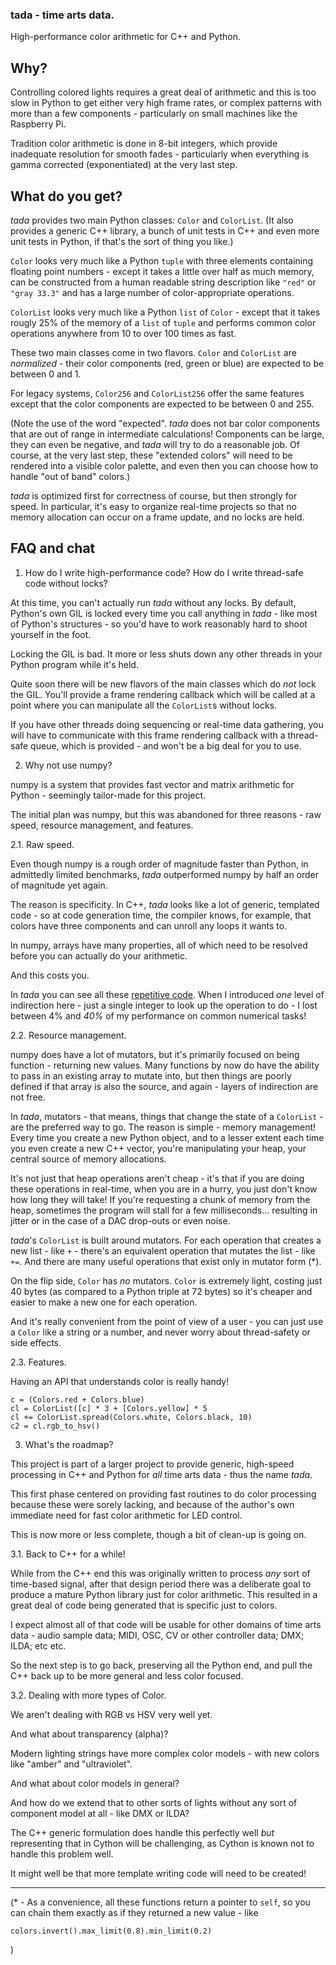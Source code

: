 ### tada - time arts data. ###

High-performance color arithmetic for C++ and Python.


## Why? ##

Controlling colored lights requires a great deal of arithmetic and this is too
slow in Python to get either very high frame rates, or complex patterns with
more than a few components - particularly on small machines like the Raspberry
Pi.

Tradition color arithmetic is done in 8-bit integers, which provide inadequate
resolution for smooth fades - particularly when everything is gamma corrected
(exponentiated) at the very last step.

## What do you get? ##

_tada_ provides two main Python classes: `Color` and `ColorList`. (It also
provides a generic C++ library, a bunch of unit tests in C++ and even more unit
tests in Python, if that's the sort of thing you like.)

`Color` looks very much like a Python `tuple` with three elements containing
floating point numbers - except it takes a little over half as much memory, can
be constructed from a human readable string description like `"red"` or
`"gray 33.3"` and has a large number of color-appropriate operations.

`ColorList` looks very much like a Python `list` of `Color` - except that it
takes rougly 25% of the memory of a `list` of `tuple` and performs common color
operations anywhere from 10 to over 100 times as fast.

These two main classes come in two flavors.  `Color` and `ColorList` are
_normalized_ - their color components (red, green or blue) are expected to be
between 0 and 1.

For legacy systems, `Color256` and `ColorList256` offer the same features except
that the color components are expected to be between 0 and 255.

(Note the use of the word "expected".  _tada_ does not bar color components that
are out of range in intermediate calculations!  Components can be large, they
can even be negative, and _tada_ will try to do a reasonable job.  Of course, at
the very last step, these "extended colors" will need to be rendered into a
visible color palette, and even then you can choose how to handle "out of band"
colors.)

_tada_ is optimized first for correctness of course, but then strongly for
speed.  In particular, it's easy to organize real-time projects so that no
memory allocation can occur on a frame update, and no locks are held.


## FAQ and chat ##

1. How do I write high-performance code?  How do I write thread-safe code
   without locks?

At this time, you can't actually run _tada_ without any locks.  By default,
Python's own GIL is locked every time you call anything in _tada_ - like most of
Python's structures - so you'd have to work reasonably hard to shoot yourself in
the foot.

Locking the GIL is bad.  It more or less shuts down any other threads in your
Python program while it's held.

Quite soon there will be new flavors of the main classes which do _not_ lock the
GIL.  You'll provide a frame rendering callback which will be called at a point
where you can manipulate all the `ColorList`s without locks.

If you have other threads doing sequencing or real-time data gathering, you will
have to communicate with this frame rendering callback with a thread-safe queue,
which is provided - and won't be a big deal for you to use.

2. Why not use numpy?

numpy is a system that provides fast vector and matrix arithmetic for Python -
seemingly tailor-made for this project.

The initial plan was numpy, but this was abandoned for three reasons - raw
speed, resource management, and features.

2.1. Raw speed.

Even though numpy is a rough order of magnitude faster than Python, in
admittedly limited benchmarks, _tada_ outperformed numpy by half an order of
magnitude yet again.

The reason is specificity. In C++, _tada_ looks like a lot of generic, templated
code - so at code generation time, the compiler knows, for example, that colors
have three components and can unroll any loops it wants to.

In numpy, arrays have many properties, all of which need to be resolved before
you can actually do your arithmetic.

And this costs you.

In _tada_ you can see all these
[repetitive code](https://github.com/rec/tada/blob/master/src/tada/color/colorList_inl.h#L104-L210).
When I introduced _one_ level of indirection here - just a single integer to
look up the operation to do - I lost between 4% and _40%_ of my performance on
common numerical tasks!

2.2. Resource management.

numpy does have a lot of mutators, but it's primarily focused on being
function - returning new values.  Many functions by now do have the ability to
pass in an existing array to mutate into, but then things are poorly defined if
that array is also the source, and again - layers of indirection are not free.

In _tada_, mutators - that means, things that change the state of a
`ColorList` - are the preferred way to go.  The reason is simple - memory
management!  Every time you create a new Python object, and to a lesser extent
each time you even create a new C++ vector, you're manipulating your heap, your
central source of memory allocations.

It's not just that heap operations aren't cheap - it's that if you are doing
these operations in real-time, when you are in a hurry, you just don't know how
long they will take!  If you're requesting a chunk of memory from the heap,
sometimes the program will stall for a few milliseconds... resulting in jitter
or in the case of a DAC drop-outs or even noise.

_tada_'s `ColorList` is built around mutators.  For each operation that creates
a new list - like `+` - there's an equivalent operation that mutates the list -
like `+=`.  And there are many useful operations that exist only in mutator form
(*).

On the flip side, `Color` has _no_ mutators.  `Color` is extremely light,
costing just 40 bytes (as compared to a Python triple at 72 bytes) so it's
cheaper and easier to make a new one for each operation.

And it's really convenient from the point of view of a user - you can just use a
`Color` like a string or a number, and never worry about thread-safety or side
effects.


2.3. Features.

Having an API that understands color is really handy!

    c = (Colors.red + Colors.blue)
    cl = ColorList([c] * 3 + [Colors.yellow] * 5
    cl += ColorList.spread(Colors.white, Colors.black, 10)
    c2 = cl.rgb_to_hsv()


3. What's the roadmap?

This project is part of a larger project to provide generic, high-speed
processing in C++ and Python for _all_ time arts data - thus the name _tada_.

This first phase centered on providing fast routines to do color processing
because these were sorely lacking, and because of the author's own immediate
need for fast color arithmetic for LED control.

This is now more or less complete, though a bit of clean-up is going on.

3.1. Back to C++ for a while!

While from the C++ end this was originally written to process _any_ sort of
time-based signal, after that design period there was a deliberate goal to produce
a mature Python library just for color arithmetic.  This resulted in a great
deal of code being generated that is specific just to colors.

I expect almost all of that code will be usable for other domains of time arts
data - audio sample data; MIDI, OSC, CV or other controller data; DMX; ILDA; etc
etc.

So the next step is to go back, preserving all the Python end, and pull the C++
back up to be more general and less color focused.


3.2. Dealing with more types of Color.

We aren't dealing with RGB vs HSV very well yet.

And what about transparency (alpha)?

Modern lighting strings have more complex color models - with new colors like
"amber" and "ultraviolet".

And what about color models in general?

And how do we extend that to other sorts of lights without any sort of component
model at all - like DMX or ILDA?

The C++ generic formulation does handle this perfectly well _but_ representing
that in Cython will be challenging, as Cython is known not to handle this
problem well.

It might well be that more template writing code will need to be created!


---

(* - As a convenience, all these functions return a pointer to `self`, so you
can chain them exactly as if they returned a new value - like

    colors.invert().max_limit(0.8).min_limit(0.2)
)
